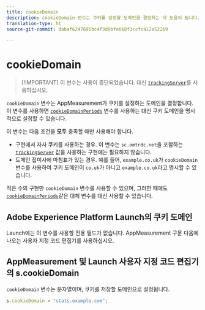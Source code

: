 ```yaml
---
title: cookieDomain
description: cookieDomain 변수는 쿠키를 설정할 도메인을 결정하는 데 도움이 됩니다.
translation-type: ht
source-git-commit: dabaf6247695bc4f3d9bfe668f3ccfca12a52269

---
```



# cookieDomain

>[!IMPORTANT] 이 변수는 사용이 중단되었습니다. 대신 [`trackingServer`](trackingserver.md)를 사용하십시오.

`cookieDomain` 변수는 AppMeasurement가 쿠키를 설정하는 도메인을 결정합니다. 이 변수를 사용하면 [`cookieDomainPeriods`](cookiedomainperiods.md) 변수를 사용하는 대신 쿠키 도메인을 명시적으로 설정할 수 있습니다.

이 변수는 다음 조건을 **모두** 충족할 때만 사용해야 합니다.

* 구현에서 자사 쿠키를 사용하는 경우. 이 변수는 `sc.omtrdc.net`을 포함하는 [`trackingServer`](trackingserver.md) 값을 사용하는 구현에는 필요하지 않습니다.
* 도메인 접미사에 마침표가 있는 경우. 예를 들어, `example.co.uk`가 `cookieDomain` 변수를 사용하여 쿠키 도메인이 `co.uk`가 아니고 `example.co.uk`라고 명시할 수 있습니다.

적은 수의 구현만 `cookieDomain` 변수를 사용할 수 있으며, 그러한 때에도 [`cookieDomainPeriods`](cookiedomainperiods.md)같은 대체 변수를 대신 사용할 수 있습니다.

## Adobe Experience Platform Launch의 쿠키 도메인

Launch에는 이 변수를 사용할 전용 필드가 없습니다. AppMeasurement 구문 다음에 나오는 사용자 지정 코드 편집기를 사용하십시오.

## AppMeasurement 및 Launch 사용자 지정 코드 편집기의 s.cookieDomain

`cookieDomain` 변수는 문자열이며, 쿠키를 저장할 도메인으로 설정됩니다.

```js
s.cookieDomain = "stats.example.com";
```

